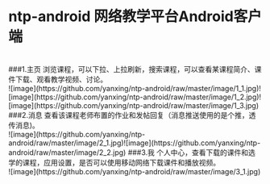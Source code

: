 ntp-android 网络教学平台Android客户端
===========

<br> 
###1.主页
浏览课程，可以下拉、上拉刷新，搜索课程，可以查看某课程简介、课件下载、观看教学视频、讨论。<br>
![image](https://github.com/yanxing/ntp-android/raw/master/image/1_1.jpg)![image](https://github.com/yanxing/ntp-android/raw/master/image/1_2.jpg)![image](https://github.com/yanxing/ntp-android/raw/master/image/1_3.jpg)
###2.消息
查看该课程老师布置的作业和发帖回复（消息推送使用的是个推，透传消息)。<br>
![image](https://github.com/yanxing/ntp-android/raw/master/image/2_1.jpg)![image](https://github.com/yanxing/ntp-android/raw/master/image/2_2.jpg)
###3.我
个人中心，查看下载的课件和选学的课程，应用设置，是否可以使用移动网络下载课件和播放视频。<br>
![image](https://github.com/yanxing/ntp-android/raw/master/image/3_1.jpg)

    
